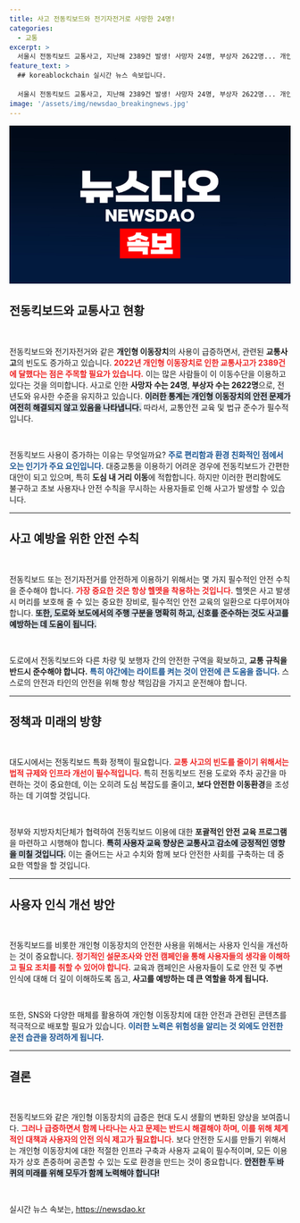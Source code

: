 ```yaml
---
title: 사고 전동킥보드와 전기자전거로 사망한 24명!
categories:
  - 교통
excerpt: >
  서울시 전동킥보드 교통사고, 지난해 2389건 발생! 사망자 24명, 부상자 2622명... 개인형 이동장치의 증가가 문제! 클릭해서 자세한 내용을 확인하세요!
feature_text: >
  ## koreablockchain 실시간 뉴스 속보입니다.

  서울시 전동킥보드 교통사고, 지난해 2389건 발생! 사망자 24명, 부상자 2622명... 개인형 이동장치의 증가가 문제! 클릭해서 자세한 내용을 확인하세요!
image: '/assets/img/newsdao_breakingnews.jpg'
---
```


<p><img src="/assets/img/newsdao_breakingnews.jpg" alt="koreablockchain 속보" /></p>

<h2 data-ke-size="size26">전동킥보드와 교통사고 현황</h2>

<p data-ke-size="size16">&nbsp;</p>

<p>전동킥보드와 전기자전거와 같은 <b>개인형 이동장치</b>의 사용이 급증하면서, 관련된 <b>교통사고</b>의 빈도도 증가하고 있습니다. <b><span style="color: #ee2323;">2022년 개인형 이동장치로 인한 교통사고가 2389건에 달했다는 점은 주목할 필요가 있습니다.</span></b> 이는 많은 사람들이 이 이동수단을 이용하고 있다는 것을 의미합니다. 사고로 인한 <b>사망자 수는 24명</b>, <b>부상자 수는 2622명</b>으로, 전년도와 유사한 수준을 유지하고 있습니다. <b><span style="background-color: #21538527;">이러한 통계는 개인형 이동장치의 안전 문제가 여전히 해결되지 않고 있음을 나타냅니다.</span></b> 따라서, 교통안전 교육 및 법규 준수가 필수적입니다.</p></p>

<p data-ke-size="size16">&nbsp;</p>

<p>전동킥보드 사용이 증가하는 이유는 무엇일까요? <b><span style="color: #1a5490;">주로 <b>편리함</b>과 <b>환경 친화적</b>인 점에서 오는 인기가 주요 요인입니다.</span></b> 대중교통을 이용하기 어려운 경우에 전동킥보드가 간편한 대안이 되고 있으며, 특히 <b>도심 내 거리 이동</b>에 적합합니다. 하지만 이러한 편리함에도 불구하고 초보 사용자나 안전 수칙을 무시하는 사용자들로 인해 사고가 발생할 수 있습니다.</p>

<hr>

<h2 data-ke-size="size26">사고 예방을 위한 안전 수칙</h2>

<p data-ke-size="size16">&nbsp;</p>

<p>전동킥보드 또는 전기자전거를 안전하게 이용하기 위해서는 몇 가지 필수적인 안전 수칙을 준수해야 합니다. <b><span style="color: #ee2323;">가장 중요한 것은 항상 헬멧을 착용하는 것입니다.</span></b> 헬멧은 사고 발생 시 머리를 보호해 줄 수 있는 중요한 장비로, 필수적인 안전 교육의 일환으로 다루어져야 합니다. <b><span style="background-color: #21538527;">또한, 도로와 보도에서의 주행 구분을 명확히 하고, 신호를 준수하는 것도 사고를 예방하는 데 도움이 됩니다.</span></b></p>

<p data-ke-size="size16">&nbsp;</p>

<p>도로에서 전동킥보드와 다른 차량 및 보행자 간의 안전한 구역을 확보하고, <b>교통 규칙을 반드시 준수해야 합니다.</b> <b><span style="color: #1a5490;">특히 야간에는 라이트를 켜는 것이 안전에 큰 도움을 줍니다.</span></b> 스스로의 안전과 타인의 안전을 위해 항상 책임감을 가지고 운전해야 합니다.</p>

<hr>

<h2 data-ke-size="size26">정책과 미래의 방향</h2>

<p data-ke-size="size16">&nbsp;</p>

<p>대도시에서는 전동킥보드 특화 정책이 필요합니다. <b><span style="color: #ee2323;">교통 사고의 빈도를 줄이기 위해서는 법적 규제와 인프라 개선이 필수적입니다.</span></b> 특히 전동킥보드 전용 도로와 주차 공간을 마련하는 것이 중요한데, 이는 오히려 도심 복잡도를 줄이고, <b>보다 안전한 이동환경</b>을 조성하는 데 기여할 것입니다.</p>

<p data-ke-size="size16">&nbsp;</p>

<p>정부와 지방자치단체가 협력하여 전동킥보드 이용에 대한 <b>포괄적인 안전 교육 프로그램</b>을 마련하고 시행해야 합니다. <b><span style="background-color: #21538527;">특히 사용자 교육 향상은 교통사고 감소에 긍정적인 영향을 미칠 것입니다.</span></b> 이는 줄어드는 사고 수치와 함께 보다 안전한 사회를 구축하는 데 중요한 역할을 할 것입니다.</p>

<hr>

<h2 data-ke-size="size26">사용자 인식 개선 방안</h2>

<p data-ke-size="size16">&nbsp;</p>

<p>전동킥보드를 비롯한 개인형 이동장치의 안전한 사용을 위해서는 사용자 인식을 개선하는 것이 중요합니다. <b><span style="color: #ee2323;">정기적인 설문조사와 안전 캠페인을 통해 사용자들의 생각을 이해하고 필요 조치를 취할 수 있어야 합니다.</span></b> 교육과 캠페인은 사용자들이 도로 안전 및 주변 인식에 대해 더 깊이 이해하도록 돕고, <b>사고를 예방하는 데 큰 역할을 하게 됩니다.</b></p>

<p data-ke-size="size16">&nbsp;</p>

<p>또한, SNS와 다양한 매체를 활용하여 개인형 이동장치에 대한 안전과 관련된 콘텐츠를 적극적으로 배포할 필요가 있습니다. <b><span style="color: #1a5490;">이러한 노력은 위험성을 알리는 것 외에도 안전한 운전 습관을 장려하게 됩니다.</span></b></p>

<hr>

<h2 data-ke-size="size26">결론</h2>

<p data-ke-size="size16">&nbsp;</p>

<p>전동킥보드와 같은 개인형 이동장치의 급증은 현대 도시 생활의 변화된 양상을 보여줍니다. <b><span style="color: #ee2323;">그러나 급증하면서 함께 나타나는 사고 문제는 반드시 해결해야 하며, 이를 위해 체계적인 대책과 사용자의 안전 의식 제고가 필요합니다.</span></b> 보다 안전한 도시를 만들기 위해서는 개인형 이동장치에 대한 적절한 인프라 구축과 사용자 교육이 필수적이며, 모든 이용자가 상호 존중하며 공존할 수 있는 도로 환경을 만드는 것이 중요합니다. <b><span style="background-color: #21538527;">안전한 두 바퀴의 미래를 위해 모두가 함께 노력해야 합니다!</span></b></p>

<p data-ke-size="size16">&nbsp;</p>
실시간 뉴스 속보는, <a href="https://newsdao.kr" rel="dofollow">https://newsdao.kr</a>


